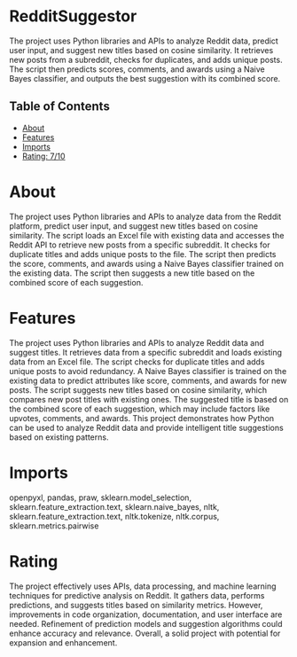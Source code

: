 # RedditSuggestor

The project uses Python libraries and APIs to analyze Reddit data, predict user input, and suggest new titles based on cosine similarity. It retrieves new posts from a subreddit, checks for duplicates, and adds unique posts. The script then predicts scores, comments, and awards using a Naive Bayes classifier, and outputs the best suggestion with its combined score.

## Table of Contents

- [About](#about)
- [Features](#features)
- [Imports](#Imports)
- [Rating: 7/10](#Rating)

# About

The project uses Python libraries and APIs to analyze data from the Reddit platform, predict user input, and suggest new titles based on cosine similarity. The script loads an Excel file with existing data and accesses the Reddit API to retrieve new posts from a specific subreddit. It checks for duplicate titles and adds unique posts to the file. The script then predicts the score, comments, and awards using a Naive Bayes classifier trained on the existing data. The script then suggests a new title based on the combined score of each suggestion.

# Features

The project uses Python libraries and APIs to analyze Reddit data and suggest titles. It retrieves data from a specific subreddit and loads existing data from an Excel file. The script checks for duplicate titles and adds unique posts to avoid redundancy. A Naive Bayes classifier is trained on the existing data to predict attributes like score, comments, and awards for new posts. The script suggests new titles based on cosine similarity, which compares new post titles with existing ones. The suggested title is based on the combined score of each suggestion, which may include factors like upvotes, comments, and awards. This project demonstrates how Python can be used to analyze Reddit data and provide intelligent title suggestions based on existing patterns.

# Imports

openpyxl, pandas, praw, sklearn.model_selection, sklearn.feature_extraction.text, sklearn.naive_bayes, nltk, sklearn.feature_extraction.text, nltk.tokenize, nltk.corpus, sklearn.metrics.pairwise

# Rating

The project effectively uses APIs, data processing, and machine learning techniques for predictive analysis on Reddit. It gathers data, performs predictions, and suggests titles based on similarity metrics. However, improvements in code organization, documentation, and user interface are needed. Refinement of prediction models and suggestion algorithms could enhance accuracy and relevance. Overall, a solid project with potential for expansion and enhancement.
